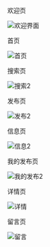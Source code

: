 

欢迎页

![欢迎界面](https://s1.ax1x.com/2020/06/04/tBwaR0.png)

首页

![首页](https://s1.ax1x.com/2020/06/04/tB0AS0.png)

搜索页

![搜索2](https://s1.ax1x.com/2020/06/04/tB0FWq.png)

发布页

![发布2](https://s1.ax1x.com/2020/06/04/tB09oj.png)

信息页

![信息2](https://s1.ax1x.com/2020/06/04/tB0PFs.png)

我的发布页

![我的发布2](https://s1.ax1x.com/2020/06/04/tB0iYn.png)

详情页

![详情](https://s1.ax1x.com/2020/06/04/tB0VyT.png)

留言页

![留言](https://s1.ax1x.com/2020/06/04/tB0ElV.png)